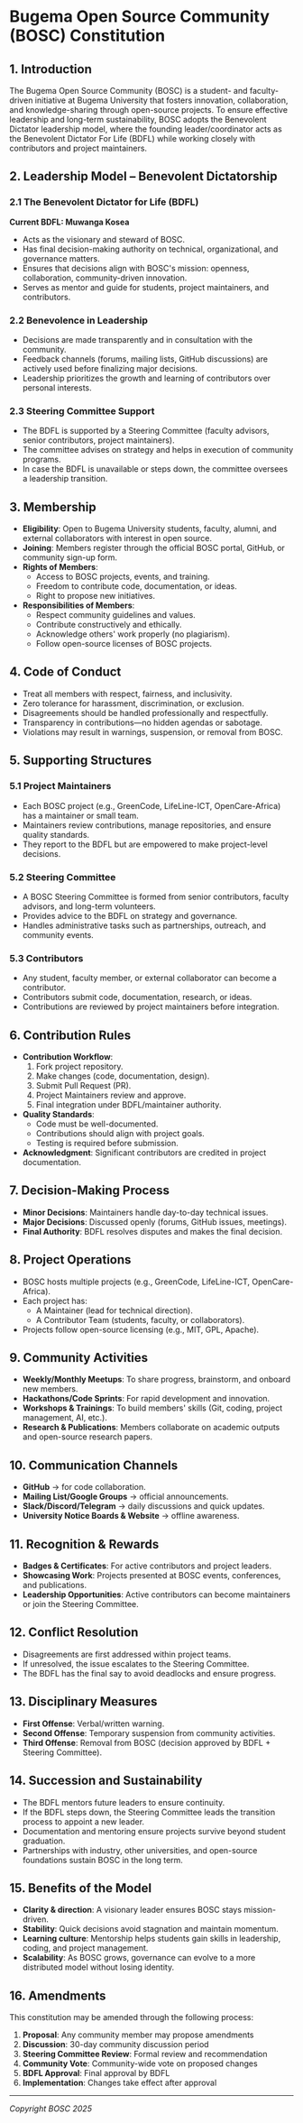 # Bugema Open Source Community (BOSC) Constitution

## 1. Introduction

The Bugema Open Source Community (BOSC) is a student- and faculty-driven initiative at Bugema University that fosters innovation, collaboration, and knowledge-sharing through open-source projects. To ensure effective leadership and long-term sustainability, BOSC adopts the Benevolent Dictator leadership model, where the founding leader/coordinator acts as the Benevolent Dictator For Life (BDFL) while working closely with contributors and project maintainers.

## 2. Leadership Model – Benevolent Dictatorship

### 2.1 The Benevolent Dictator for Life (BDFL)

**Current BDFL: Muwanga Kosea**

- Acts as the visionary and steward of BOSC.
- Has final decision-making authority on technical, organizational, and governance matters.
- Ensures that decisions align with BOSC's mission: openness, collaboration, community-driven innovation.
- Serves as mentor and guide for students, project maintainers, and contributors.

### 2.2 Benevolence in Leadership

- Decisions are made transparently and in consultation with the community.
- Feedback channels (forums, mailing lists, GitHub discussions) are actively used before finalizing major decisions.
- Leadership prioritizes the growth and learning of contributors over personal interests.

### 2.3 Steering Committee Support

- The BDFL is supported by a Steering Committee (faculty advisors, senior contributors, project maintainers).
- The committee advises on strategy and helps in execution of community programs.
- In case the BDFL is unavailable or steps down, the committee oversees a leadership transition.

## 3. Membership

- **Eligibility**: Open to Bugema University students, faculty, alumni, and external collaborators with interest in open source.
- **Joining**: Members register through the official BOSC portal, GitHub, or community sign-up form.
- **Rights of Members**:
  - Access to BOSC projects, events, and training.
  - Freedom to contribute code, documentation, or ideas.
  - Right to propose new initiatives.
- **Responsibilities of Members**:
  - Respect community guidelines and values.
  - Contribute constructively and ethically.
  - Acknowledge others' work properly (no plagiarism).
  - Follow open-source licenses of BOSC projects.

## 4. Code of Conduct

- Treat all members with respect, fairness, and inclusivity.
- Zero tolerance for harassment, discrimination, or exclusion.
- Disagreements should be handled professionally and respectfully.
- Transparency in contributions—no hidden agendas or sabotage.
- Violations may result in warnings, suspension, or removal from BOSC.

## 5. Supporting Structures

### 5.1 Project Maintainers

- Each BOSC project (e.g., GreenCode, LifeLine-ICT, OpenCare-Africa) has a maintainer or small team.
- Maintainers review contributions, manage repositories, and ensure quality standards.
- They report to the BDFL but are empowered to make project-level decisions.

### 5.2 Steering Committee

- A BOSC Steering Committee is formed from senior contributors, faculty advisors, and long-term volunteers.
- Provides advice to the BDFL on strategy and governance.
- Handles administrative tasks such as partnerships, outreach, and community events.

### 5.3 Contributors

- Any student, faculty member, or external collaborator can become a contributor.
- Contributors submit code, documentation, research, or ideas.
- Contributions are reviewed by project maintainers before integration.

## 6. Contribution Rules

- **Contribution Workflow**:
  1. Fork project repository.
  2. Make changes (code, documentation, design).
  3. Submit Pull Request (PR).
  4. Project Maintainers review and approve.
  5. Final integration under BDFL/maintainer authority.
- **Quality Standards**:
  - Code must be well-documented.
  - Contributions should align with project goals.
  - Testing is required before submission.
- **Acknowledgment**: Significant contributors are credited in project documentation.

## 7. Decision-Making Process

- **Minor Decisions**: Maintainers handle day-to-day technical issues.
- **Major Decisions**: Discussed openly (forums, GitHub issues, meetings).
- **Final Authority**: BDFL resolves disputes and makes the final decision.

## 8. Project Operations

- BOSC hosts multiple projects (e.g., GreenCode, LifeLine-ICT, OpenCare-Africa).
- Each project has:
  - A Maintainer (lead for technical direction).
  - A Contributor Team (students, faculty, or collaborators).
- Projects follow open-source licensing (e.g., MIT, GPL, Apache).

## 9. Community Activities

- **Weekly/Monthly Meetups**: To share progress, brainstorm, and onboard new members.
- **Hackathons/Code Sprints**: For rapid development and innovation.
- **Workshops & Trainings**: To build members' skills (Git, coding, project management, AI, etc.).
- **Research & Publications**: Members collaborate on academic outputs and open-source research papers.

## 10. Communication Channels

- **GitHub** → for code collaboration.
- **Mailing List/Google Groups** → official announcements.
- **Slack/Discord/Telegram** → daily discussions and quick updates.
- **University Notice Boards & Website** → offline awareness.

## 11. Recognition & Rewards

- **Badges & Certificates**: For active contributors and project leaders.
- **Showcasing Work**: Projects presented at BOSC events, conferences, and publications.
- **Leadership Opportunities**: Active contributors can become maintainers or join the Steering Committee.

## 12. Conflict Resolution

- Disagreements are first addressed within project teams.
- If unresolved, the issue escalates to the Steering Committee.
- The BDFL has the final say to avoid deadlocks and ensure progress.

## 13. Disciplinary Measures

- **First Offense**: Verbal/written warning.
- **Second Offense**: Temporary suspension from community activities.
- **Third Offense**: Removal from BOSC (decision approved by BDFL + Steering Committee).

## 14. Succession and Sustainability

- The BDFL mentors future leaders to ensure continuity.
- If the BDFL steps down, the Steering Committee leads the transition process to appoint a new leader.
- Documentation and mentoring ensure projects survive beyond student graduation.
- Partnerships with industry, other universities, and open-source foundations sustain BOSC in the long term.

## 15. Benefits of the Model

- **Clarity & direction**: A visionary leader ensures BOSC stays mission-driven.
- **Stability**: Quick decisions avoid stagnation and maintain momentum.
- **Learning culture**: Mentorship helps students gain skills in leadership, coding, and project management.
- **Scalability**: As BOSC grows, governance can evolve to a more distributed model without losing identity.

## 16. Amendments

This constitution may be amended through the following process:

1. **Proposal**: Any community member may propose amendments
2. **Discussion**: 30-day community discussion period
3. **Steering Committee Review**: Formal review and recommendation
4. **Community Vote**: Community-wide vote on proposed changes
5. **BDFL Approval**: Final approval by BDFL
6. **Implementation**: Changes take effect after approval

---

*Copyright BOSC 2025*
